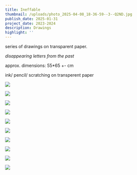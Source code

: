 ```yaml
---
title: Ineffable
thumbnail: /uploads/photo_2025-04-08_18-36-59--3--Q2ND.jpg
publish_date: 2025-01-31
project_date: 2023-2024
description: Drawings
highlight: ''
---
```

series of drawings on transparent paper.

_disappearing letters from the past_

approx. dimensions: 55\*65 +- cm

ink/ pencil/ scratching on transperent paper

![](/uploads/photo_2025-01-18_16-33-58.webp)

![](/uploads/photo_2025-01-18_16-34-14.webp)

![](/uploads/photo_2025-01-18_16-34-19.webp)

![](/uploads/photo_2025-04-08_18-36-57%20%283%29.webp)

![](/uploads/photo_2025-04-08_18-36-52%20%282%29.webp)

![](/uploads/photo_2025-04-08_18-36-50.webp)

![](/uploads/photo_2025-04-08_18-36-51.webp)

![](/uploads/photo_2025-04-08_18-36-58.webp)

![](/uploads/photo_2025-04-08_18-36-59--3--Q2ND.jpg)

![](/uploads/photo_2025-04-08_18-36-59%20%282%29.webp)
